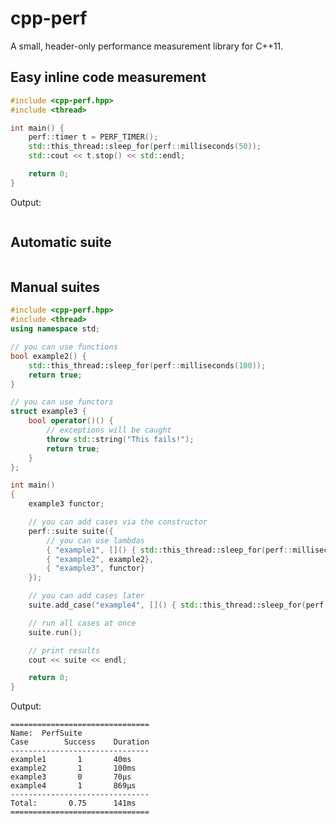 cpp-perf
========

A small, header-only performance measurement library for C++11.



Easy inline code measurement
----------------------------
``` c++
#include <cpp-perf.hpp>
#include <thread>

int main() {
    perf::timer t = PERF_TIMER();
    std::this_thread::sleep_for(perf::milliseconds(50));
    std::cout << t.stop() << std::endl;

    return 0;
}
```

Output:
```
```



Automatic suite
---------------
``` c++

```



Manual suites
-------------

``` c++
#include <cpp-perf.hpp>
#include <thread>
using namespace std;

// you can use functions
bool example2() {
    std::this_thread::sleep_for(perf::milliseconds(100));
    return true;
}

// you can use functors
struct example3 {
    bool operator()() {
        // exceptions will be caught
        throw std::string("This fails!");
        return true;
    }
};

int main()
{
    example3 functor;

    // you can add cases via the constructor
    perf::suite suite({
        // you can use lambdas
        { "example1", []() { std::this_thread::sleep_for(perf::milliseconds(40)); return true; } },
        { "example2", example2},
        { "example3", functor}
    });

    // you can add cases later
    suite.add_case("example4", []() { std::this_thread::sleep_for(perf::microseconds(800)); return true; });

    // run all cases at once
    suite.run();

    // print results
    cout << suite << endl;

    return 0;
}
```

Output:
```
===============================
Name:  PerfSuite
Case        Success    Duration
-------------------------------
example1       1       40ms  
example2       1       100ms 
example3       0       70μs 
example4       1       869μs
-------------------------------
Total:       0.75      141ms
===============================
```
